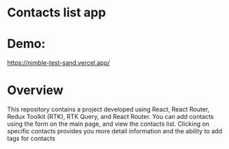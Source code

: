 # Contacts list app

# Demo: 
https://nimble-test-sand.vercel.app/

# Overview
This repository contains a project developed using React, React Router, Redux Toolkit (RTK), RTK Query, and React Router. 
You can add contacts using the form on the main page, and view the contacts list. Clicking on specific contacts provides you more detail information and the ability to add tags for contacts 